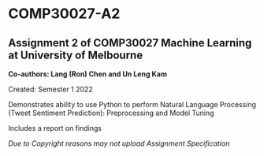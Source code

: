 # COMP30027-A2
## Assignment 2 of COMP30027 Machine Learning at University of Melbourne
**Co-authors: Lang (Ron) Chen and Un Leng Kam**

Created: Semester 1 2022

Demonstrates ability to use Python to perform Natural Language Processing (Tweet Sentiment Prediction): Preprocessing and Model Tuning

Includes a report on findings

*Due to Copyright reasons may not upload Assignment Specification*
